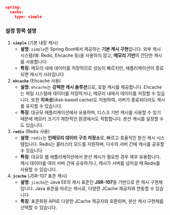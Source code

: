 ```json
spring:
  cache:
    type: simple
```

### 설정 항목 설명

1. **`simple`** (기본 내장 캐시)
    - **설명**: `simple`은 Spring Boot에서 제공하는 **기본 캐시 구현**입니다. 외부 캐시 시스템(예: Redis, Ehcache 등)을 사용하지 않고, **메모리 기반**의 간단한 캐시를 사용합니다.
    - **특징**: 메모리 내에 데이터를 저장하므로 성능이 빠르지만, 애플리케이션이 종료되면 캐시가 사라집니다
2. **`ehcache`** (Ehcache 사용)
	- **설명**: `ehcache`는 **강력한 캐시 솔루션**으로, 로컬 캐시를 제공합니다. Ehcache는 파일 시스템에 데이터를 저장하거나, 메모리 내에서 데이터를 저장할 수 있습니다. 또한 **지속성**(disk-based cache)도 지원하여, 서버가 종료되더라도 캐시를 유지할 수 있습니다.
	- **특징**: 대규모 애플리케이션에서 유용하며, 디스크 기반 캐시를 사용할 수 있기 때문에 메모리 크기가 제한적인 환경에서도 적합합니다. 분산 캐시를 설정할 수도 있습니다.
3. **`redis`** (Redis 사용)
	- **설명**: `redis`는 **인메모리 데이터 구조 저장소**로, 빠르고 효율적인 분산 캐시 시스템입니다. Redis는 클러스터 모드를 지원하며, 다수의 서버 간에 캐시를 공유할 수 있습니다.
	- **특징**: 대규모 웹 애플리케이션에서 분산 캐시가 필요한 경우 매우 유용합니다. 캐시 데이터를 여러 서버 간에 공유하거나, 캐시가 서버를 넘어설 때 Redis를 사용할 수 있습니다.
4. **`jcache`** (JSR-107 표준 캐시)
	- **설명**: `jcache`는 Java EE의 캐시 표준인 **JSR-107**을 기반으로 한 캐시 구현체입니다. Java 표준을 따르는 캐시로, 다양한 JCache 제공자와 연동할 수 있습니다.
	- **특징**: 표준화된 API로 다양한 JCache 제공자와 호환되며, 분산 캐시 구현체를 선택할 수 있습니다.